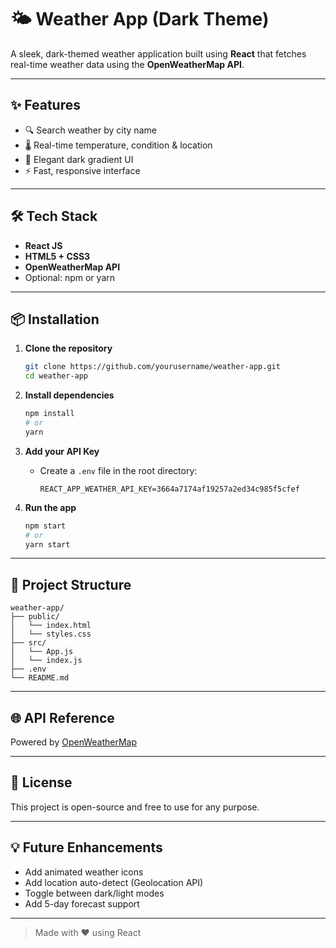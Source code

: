 
# 🌤️ Weather App (Dark Theme)

A sleek, dark-themed weather application built using **React** that fetches real-time weather data using the **OpenWeatherMap API**.

---

## ✨ Features

- 🔍 Search weather by city name
- 🌡️ Real-time temperature, condition & location
- 🌙 Elegant dark gradient UI
- ⚡ Fast, responsive interface

---

## 🛠️ Tech Stack

- **React JS**
- **HTML5 + CSS3**
- **OpenWeatherMap API**
- Optional: npm or yarn

---

## 📦 Installation

1. **Clone the repository**
   ```bash
   git clone https://github.com/yourusername/weather-app.git
   cd weather-app
   ```

2. **Install dependencies**
   ```bash
   npm install
   # or
   yarn
   ```

3. **Add your API Key**
   - Create a `.env` file in the root directory:
     ```env
     REACT_APP_WEATHER_API_KEY=3664a7174af19257a2ed34c985f5cfef
     ```

4. **Run the app**
   ```bash
   npm start
   # or
   yarn start
   ```

---


## 📁 Project Structure

```
weather-app/
├── public/
│   └── index.html
│   └── styles.css
├── src/
│   └── App.js
│   └── index.js
├── .env
└── README.md
```

---

## 🌐 API Reference

Powered by [OpenWeatherMap](https://openweathermap.org/api)

---

## 📄 License

This project is open-source and free to use for any purpose.

---

## 💡 Future Enhancements

- Add animated weather icons
- Add location auto-detect (Geolocation API)
- Toggle between dark/light modes
- Add 5-day forecast support

---

> Made with ❤️ using React
